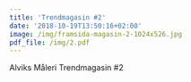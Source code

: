 ```yaml
---
title: 'Trendmagasin #2'
date: '2018-10-19T13:50:16+02:00'
image: /img/framsida-magasin-2-1024x526.jpg
pdf_file: /img/2.pdf
---
```

Alviks Måleri Trendmagasin #2

